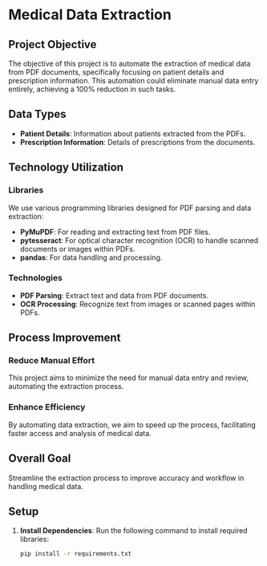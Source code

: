 # Medical Data Extraction

## Project Objective
The objective of this project is to automate the extraction of medical data from PDF documents, specifically focusing on patient details and prescription information. This automation could eliminate manual data entry entirely, achieving a 100% reduction in such tasks.

## Data Types
- **Patient Details**: Information about patients extracted from the PDFs.
- **Prescription Information**: Details of prescriptions from the documents.

## Technology Utilization

### Libraries
We use various programming libraries designed for PDF parsing and data extraction:
- **PyMuPDF**: For reading and extracting text from PDF files.
- **pytesseract**: For optical character recognition (OCR) to handle scanned documents or images within PDFs.
- **pandas**: For data handling and processing.

### Technologies
- **PDF Parsing**: Extract text and data from PDF documents.
- **OCR Processing**: Recognize text from images or scanned pages within PDFs.

## Process Improvement

### Reduce Manual Effort
This project aims to minimize the need for manual data entry and review, automating the extraction process.

### Enhance Efficiency
By automating data extraction, we aim to speed up the process, facilitating faster access and analysis of medical data.

## Overall Goal
Streamline the extraction process to improve accuracy and workflow in handling medical data.

## Setup

1. **Install Dependencies**: Run the following command to install required libraries:
   ```bash
   pip install -r requirements.txt

